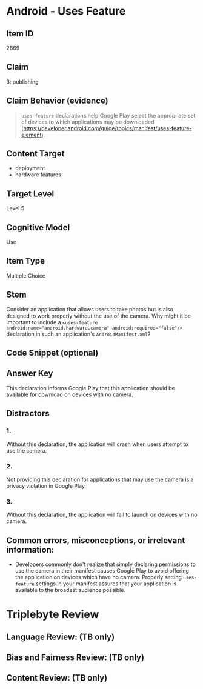 # Android - Uses Feature

## Item ID
2869

## Claim
3: publishing

## Claim Behavior (evidence)
> `uses-feature` declarations help Google Play select the appropriate set of devices to which applications may be downloaded (https://developer.android.com/guide/topics/manifest/uses-feature-element).

## Content Target
- deployment
- hardware features

## Target Level
Level 5

## Cognitive Model
Use

## Item Type
Multiple Choice

## Stem
Consider an application that allows users to take photos but is also designed to work properly without the use of the camera. Why might it be important to include a `<uses-feature android:name="android.hardware.camera" android:required="false"/>` declaration in such an application's `AndroidManifest.xml`?

## Code Snippet (optional)

## Answer Key
This declaration informs Google Play that this application should be available for download on devices with no camera.

## Distractors
### 1.
Without this declaration, the application will crash when users attempt to use the camera.

### 2.
Not providing this declaration for applications that may use the camera is a privacy violation in Google Play.

### 3.
Without this declaration, the application will fail to launch on devices with no camera.

## Common errors, misconceptions, or irrelevant information:
- Developers commonly don't realize that simply declaring permissions to use the camera in their manifest causes Google Play to avoid offering the application on devices which have no camera. Properly setting `uses-feature` settings in your manifest assures that your application is available to the broadest audience possible.

# Triplebyte Review

## Language Review: (TB only)

## Bias and Fairness Review: (TB only)

## Content Review: (TB only)
